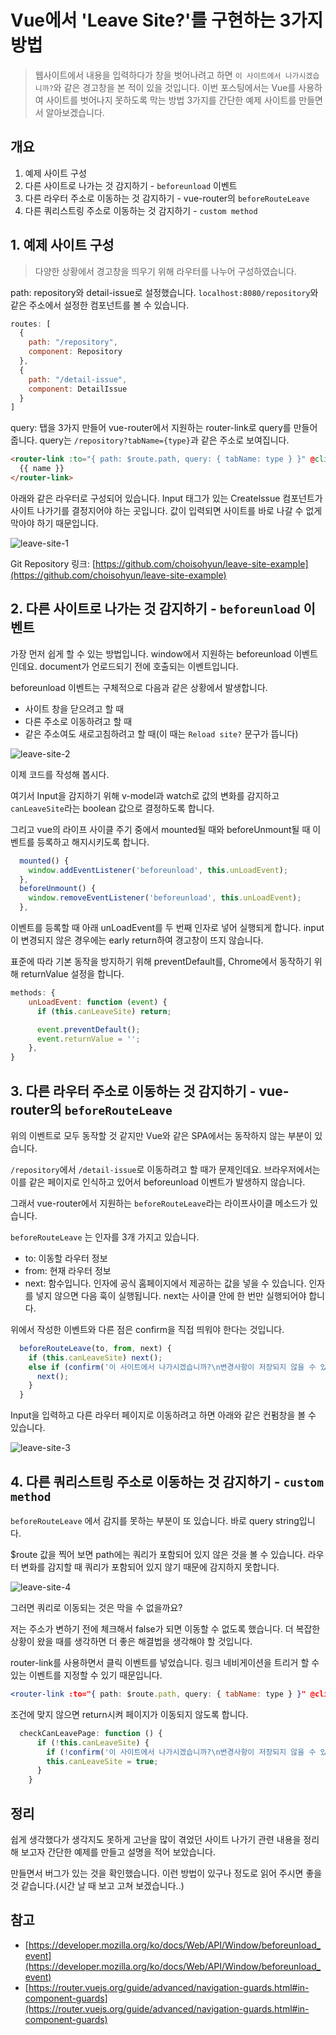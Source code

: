 # Vue에서 'Leave Site?'를 구현하는 3가지 방법

> 웹사이트에서 내용을 입력하다가 창을 벗어나려고 하면 `이 사이트에서 나가시겠습니까?`와 같은 경고창을 본 적이 있을 것입니다.
이번 포스팅에서는 Vue를 사용하여 사이트를 벗어나지 못하도록 막는 방법 3가지를 간단한 예제 사이트를 만들면서 알아보겠습니다.

## 개요

1. 예제 사이트 구성
2. 다른 사이트로 나가는 것 감지하기 - `beforeunload` 이벤트
3. 다른 라우터 주소로 이동하는 것 감지하기 - vue-router의 `beforeRouteLeave` 
4. 다른 쿼리스트링 주소로 이동하는 것 감지하기 - `custom method`

## 1. 예제 사이트 구성

> 다양한 상황에서 경고창을 띄우기 위해 라우터를 나누어 구성하였습니다.

path: repository와 detail-issue로 설정했습니다. `localhost:8080/repository`와 같은 주소에서 설정한 컴포넌트를 볼 수 있습니다.

```jsx
routes: [
  {
    path: "/repository",
    component: Repository
  },
  {
    path: "/detail-issue",
    component: DetailIssue
  }
]
```

query: 탭을 3가지 만들어 vue-router에서 지원하는 router-link로 query를 만들어 줍니다. query는 `/repository?tabName={type}`과 같은 주소로 보여집니다.

```html
<router-link :to="{ path: $route.path, query: { tabName: type } }" @click="checkCanLeavePage()">
  {{ name }}
</router-link>
```

아래와 같은 라우터로 구성되어 있습니다. Input 태그가 있는 CreateIssue 컴포넌트가 사이트 나가기를 결정지어야 하는 곳입니다. 값이 입력되면 사이트를 바로 나갈 수 없게 막아야 하기 때문입니다.

![leave-site-1](./images/leave-site.jpeg)

Git Repository 링크: [https://github.com/choisohyun/leave-site-example](https://github.com/choisohyun/leave-site-example)

## 2. 다른 사이트로 나가는 것 감지하기 - `beforeunload` 이벤트

가장 먼저 쉽게 할 수 있는 방법입니다. window에서 지원하는 beforeunload 이벤트인데요. document가 언로드되기 전에 호출되는 이벤트입니다. 

beforeunload 이벤트는 구체적으로 다음과 같은 상황에서 발생합니다.

- 사이트 창을 닫으려고 할 때
- 다른 주소로 이동하려고 할 때
- 같은 주소여도 새로고침하려고 할 때(이 때는 `Reload site?` 문구가 뜹니다)

![leave-site-2](./images/leave-site-2.png)

이제 코드를 작성해 봅시다. 

여기서 Input을 감지하기 위해 v-model과 watch로 값의 변화를 감지하고 `canLeaveSite`라는 boolean 값으로 결정하도록 합니다. 

그리고 vue의 라이프 사이클 주기 중에서 mounted될 때와 beforeUnmount될 때 이벤트를 등록하고 해지시키도록 합니다. 

```jsx
  mounted() {
    window.addEventListener('beforeunload', this.unLoadEvent);
  },
  beforeUnmount() {
    window.removeEventListener('beforeunload', this.unLoadEvent);
  },
```

이벤트를 등록할 때 아래 unLoadEvent를 두 번째 인자로 넣어 실행되게 합니다. input이 변경되지 않은 경우에는 early return하여 경고창이 뜨지 않습니다.

표준에 따라 기본 동작을 방지하기 위해 preventDefault를, Chrome에서 동작하기 위해 returnValue 설정을 합니다.

```jsx
methods: {
    unLoadEvent: function (event) {
      if (this.canLeaveSite) return;

      event.preventDefault();
      event.returnValue = '';
    },
}
```

## 3. 다른 라우터 주소로 이동하는 것 감지하기 - vue-router의 `beforeRouteLeave`

위의 이벤트로 모두 동작할 것 같지만 Vue와 같은 SPA에서는 동작하지 않는 부분이 있습니다.

`/repository`에서 `/detail-issue`로 이동하려고 할 때가 문제인데요. 브라우저에서는 이를 같은 페이지로 인식하고 있어서 beforeunload 이벤트가 발생하지 않습니다.

그래서 vue-router에서 지원하는 `beforeRouteLeave`라는 라이프사이클 메소드가 있습니다. 

`beforeRouteLeave` 는 인자를 3개 가지고 있습니다.

- to: 이동할 라우터 정보
- from: 현재 라우터 정보
- next: 함수입니다. 인자에 공식 홈페이지에서 제공하는 값을 넣을 수 있습니다. 인자를 넣지 않으면 다음 훅이 실행됩니다. next는 사이클 안에 한 번만 실행되어야 합니다.

위에서 작성한 이벤트와 다른 점은 confirm을 직접 띄워야 한다는 것입니다.

```jsx
  beforeRouteLeave(to, from, next) {
    if (this.canLeaveSite) next();
    else if (confirm('이 사이트에서 나가시겠습니까?\n변경사항이 저장되지 않을 수 있습니다.')) {
      next();
    }
  }
```

Input을 입력하고 다른 라우터 페이지로 이동하려고 하면 아래와 같은 컨펌창을 볼 수 있습니다.

![leave-site-3](./images/leave-site-3.png)

## 4. 다른 쿼리스트링 주소로 이동하는 것 감지하기 - `custom method`

`beforeRouteLeave` 에서 감지를 못하는 부분이 또 있습니다. 바로 query string입니다.

$route 값을 찍어 보면 path에는 쿼리가 포함되어 있지 않은 것을 볼 수 있습니다. 라우터 변화를 감지할 때 쿼리가 포함되어 있지 않기 때문에 감지하지 못합니다.

![leave-site-4](./images/leave-site-4.png)

그러면 쿼리로 이동되는 것은 막을 수 없을까요?

저는 주소가 변하기 전에 체크해서 false가 되면 이동할 수 없도록 했습니다. 더 복잡한 상황이 왔을 때를 생각하면 더 좋은 해결법을 생각해야 할 것입니다.

router-link를 사용하면서 클릭 이벤트를 넣었습니다. 링크 네비게이션을 트리거 할 수있는 이벤트를 지정할 수 있기 때문입니다.

```jsx
<router-link :to="{ path: $route.path, query: { tabName: type } }" @click="checkCanLeavePage()">
```

조건에 맞지 않으면 return시켜 페이지가 이동되지 않도록 합니다.

```jsx
  checkCanLeavePage: function () {
      if (!this.canLeaveSite) {
        if (!confirm('이 사이트에서 나가시겠습니까?\n변경사항이 저장되지 않을 수 있습니다.')) return;
        this.canLeaveSite = true;
      }
    }
```

## 정리

쉽게 생각했다가 생각지도 못하게 고난을 많이 겪었던 사이트 나가기 관련 내용을 정리해 보고자 간단한 예제를 만들고 설명을 적어 보았습니다.

만들면서 버그가 있는 것을 확인했습니다. 이런 방법이 있구나 정도로 읽어 주시면 좋을 것 같습니다.(시간 날 때 보고 고쳐 보겠습니다..)

## 참고

- [https://developer.mozilla.org/ko/docs/Web/API/Window/beforeunload_event](https://developer.mozilla.org/ko/docs/Web/API/Window/beforeunload_event)
- [https://router.vuejs.org/guide/advanced/navigation-guards.html#in-component-guards](https://router.vuejs.org/guide/advanced/navigation-guards.html#in-component-guards)
